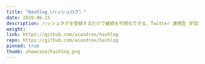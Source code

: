 ```yaml
---
title: "Hashlog（ハッシュログ）"
date: 2020-06-15
description: ハッシュタグを登録するだけで継続を可視化できる、Twitter 連携型 学習記録サービス
weight:
link: https://github.com/aiandrox/hashlog
repo: https://github.com/aiandrox/hashlog
pinned: true
thumb: showcase/hashlog.png
---
```

